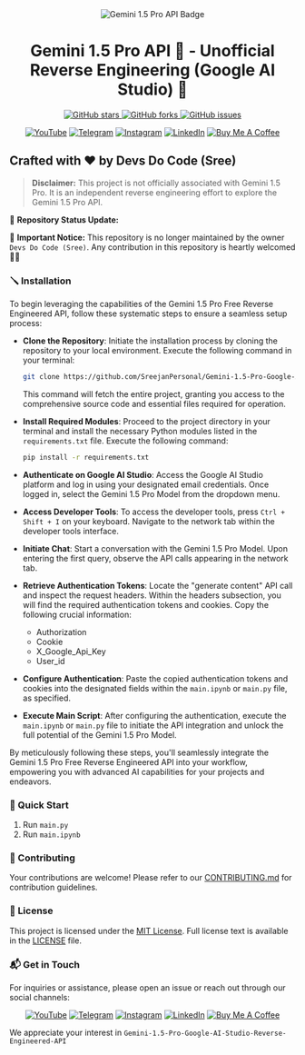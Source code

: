 <div align="center">
<img src="https://img.shields.io/badge/Gemini 1.5 PRO-API-blue?style=for-the-badge&logo=gemin" alt="Gemini 1.5 Pro API Badge">
  <h1>Gemini 1.5 Pro API 🤖 - Unofficial Reverse Engineering (Google AI Studio) 🚀</h1>
  <p>
    <a href="https://github.com/SreejanPersonal/Gemini-1.5-Pro-Google-AI-Studio-Reverse-Engineered-API/stargazers">
      <img alt="GitHub stars" src="https://img.shields.io/github/stars/SreejanPersonal/Gemini-1.5-Pro-Google-AI-Studio-Reverse-Engineered-API?style=social">
    </a>
    <a href="https://github.com/SreejanPersonal/Gemini-1.5-Pro-Google-AI-Studio-Reverse-Engineered-API/network/members">
      <img alt="GitHub forks" src="https://img.shields.io/github/forks/SreejanPersonal/Gemini-1.5-Pro-Google-AI-Studio-Reverse-Engineered-API?style=social">
    </a>
    <a href="https://github.com/SreejanPersonal/Gemini-1.5-Pro-Google-AI-Studio-Reverse-Engineered-API/issues">
      <img alt="GitHub issues" src="https://img.shields.io/github/issues/SreejanPersonal/Gemini-1.5-Pro-Google-AI-Studio-Reverse-Engineered-API?style=social">
    </a>
  </p>
</div>

<div align="center">
  <!-- Replace `#` with your actual links -->
  <a href="https://youtube.com/@devsdocode"><img alt="YouTube" src="https://img.shields.io/badge/YouTube-FF0000?style=for-the-badge&logo=youtube&logoColor=white"></a>
  <a href="https://t.me/devsdocode"><img alt="Telegram" src="https://img.shields.io/badge/Telegram-2CA5E0?style=for-the-badge&logo=telegram&logoColor=white"></a>
  <a href="https://www.instagram.com/sree.shades_/"><img alt="Instagram" src="https://img.shields.io/badge/Instagram-E4405F?style=for-the-badge&logo=instagram&logoColor=white"></a>
  <a href="https://www.linkedin.com/in/developer-sreejan/"><img alt="LinkedIn" src="https://img.shields.io/badge/LinkedIn-0077B5?style=for-the-badge&logo=linkedin&logoColor=white"></a>
  <a href="https://buymeacoffee.com/devsdocode"><img alt="Buy Me A Coffee" src="https://img.shields.io/badge/Buy%20Me%20A%20Coffee-FFDD00?style=for-the-badge&logo=buymeacoffee&logoColor=black"></a>
</div>

## Crafted with ❤️ by Devs Do Code (Sree)

> **Disclaimer:** This project is not officially associated with Gemini 1.5 Pro. It is an independent reverse engineering effort to explore the Gemini 1.5 Pro API.

🚀 **Repository Status Update:**

🛑 **Important Notice:** 
This repository is no longer maintained by the owner `Devs Do Code (Sree)`. Any contribution in this repository is heartly welcomed 💝💝

<!-- <div>
  <h3>Gemini 1.5 Pro API Demo</h3>
  <video width="560" height="315">
    <source src="./Demo.mp4" type="video/mp4">
    Your browser does not support the video tag.
  </video>
</div>  -->

### 🪛 Installation

To begin leveraging the capabilities of the Gemini 1.5 Pro Free Reverse Engineered API, follow these systematic steps to ensure a seamless setup process:

- **Clone the Repository**: Initiate the installation process by cloning the repository to your local environment. Execute the following command in your terminal:

  ```bash
  git clone https://github.com/SreejanPersonal/Gemini-1.5-Pro-Google-AI-Studio-Reverse-Engineered-API.git
  ```

  This command will fetch the entire project, granting you access to the comprehensive source code and essential files required for operation.

- **Install Required Modules**: Proceed to the project directory in your terminal and install the necessary Python modules listed in the `requirements.txt` file. Execute the following command:

  ```bash
  pip install -r requirements.txt
  ```

- **Authenticate on Google AI Studio**: Access the Google AI Studio platform and log in using your designated email credentials. Once logged in, select the Gemini 1.5 Pro Model from the dropdown menu.

- **Access Developer Tools**: To access the developer tools, press `Ctrl + Shift + I` on your keyboard. Navigate to the network tab within the developer tools interface.

- **Initiate Chat**: Start a conversation with the Gemini 1.5 Pro Model. Upon entering the first query, observe the API calls appearing in the network tab.

- **Retrieve Authentication Tokens**: Locate the "generate content" API call and inspect the request headers. Within the headers subsection, you will find the required authentication tokens and cookies. Copy the following crucial information:

  - Authorization
  - Cookie
  - X_Google_Api_Key
  - User_id

- **Configure Authentication**: Paste the copied authentication tokens and cookies into the designated fields within the `main.ipynb` or `main.py` file, as specified.

- **Execute Main Script**: After configuring the authentication, execute the `main.ipynb` or `main.py` file to initiate the API integration and unlock the full potential of the Gemini 1.5 Pro Model.

By meticulously following these steps, you'll seamlessly integrate the Gemini 1.5 Pro Free Reverse Engineered API into your workflow, empowering you with advanced AI capabilities for your projects and endeavors.

### 🚀 Quick Start

1. Run `main.py`
2. Run `main.ipynb`

### 🤝 Contributing

Your contributions are welcome! Please refer to our [CONTRIBUTING.md](CONTRIBUTING.md) for contribution guidelines.

### 📜 License

This project is licensed under the [MIT License](LICENSE). Full license text is available in the [LICENSE](LICENSE) file.

### 📬 Get in Touch

For inquiries or assistance, please open an issue or reach out through our social channels:

<div align="center">
  <!-- Replace `#` with your actual links -->
  <a href="https://youtube.com/@devsdocode"><img alt="YouTube" src="https://img.shields.io/badge/YouTube-FF0000?style=for-the-badge&logo=youtube&logoColor=white"></a>
  <a href="https://t.me/devsdocode"><img alt="Telegram" src="https://img.shields.io/badge/Telegram-2CA5E0?style=for-the-badge&logo=telegram&logoColor=white"></a>
  <a href="https://www.instagram.com/sree.shades_/"><img alt="Instagram" src="https://img.shields.io/badge/Instagram-E4405F?style=for-the-badge&logo=instagram&logoColor=white"></a>
  <a href="https://www.linkedin.com/in/developer-sreejan/"><img alt="LinkedIn" src="https://img.shields.io/badge/LinkedIn-0077B5?style=for-the-badge&logo=linkedin&logoColor=white"></a>
  <a href="https://buymeacoffee.com/devsdocode"><img alt="Buy Me A Coffee" src="https://img.shields.io/badge/Buy%20Me%20A%20Coffee-FFDD00?style=for-the-badge&logo=buymeacoffee&logoColor=black"></a>
</div>

We appreciate your interest in `Gemini-1.5-Pro-Google-AI-Studio-Reverse-Engineered-API`
